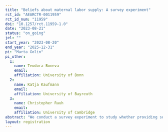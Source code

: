 ```yaml
---
title: "Beliefs about maternal labor supply: A survey experiment"
rct_id: "AEARCTR-0011959"
rct_id_num: "11959"
doi: "10.1257/rct.11959-1.0"
date: "2023-08-21"
status: "on_going"
jel: ""
start_year: "2023-08-20"
end_year: "2025-12-31"
pi: "Marta Golin"
pi_other:
  1:
    name: Teodora Boneva
    email: 
    affiliation: University of Bonn
  2:
    name: Katja Kaufmann
    email: 
    affiliation: University of Bayreuth
  3:
    name: Christopher Rauh
    email: 
    affiliation: University of Cambridge
abstract: "We conduct a survey experiment to study whether providing survey participants with truthful information about the impact of maternal labor supply decisions on child outcomes affects maternal labor supply intentions and beliefs about returns to maternal labor supply. "
layout: registration
---
```


